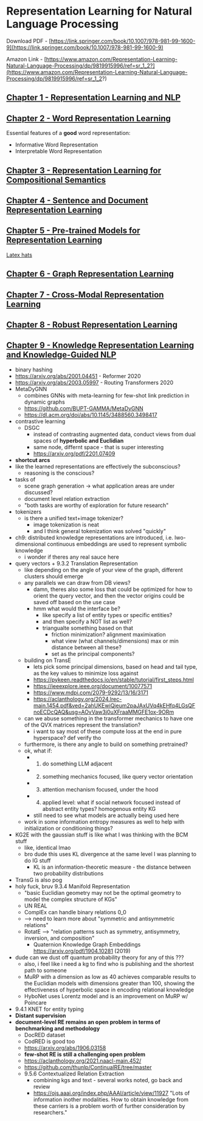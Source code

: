 # Representation Learning for Natural Language Processing

Download PDF - [https://link.springer.com/book/10.1007/978-981-99-1600-9](https://link.springer.com/book/10.1007/978-981-99-1600-9)

Amazon Link - [https://www.amazon.com/Representation-Learning-Natural-Language-Processing/dp/9819915996/ref=sr_1_2?](https://www.amazon.com/Representation-Learning-Natural-Language-Processing/dp/9819915996/ref=sr_1_2?)

## [Chapter 1 - Representation Learning and NLP](./CHAPTER_1.md)

## [Chapter 2 - Word Representation Learning](./CHAPTER_2.md)

Essential features of a **good** word representation:

- Informative Word Representation
- Interpretable Word Representation

## [Chapter 3 - Representation Learning for Compositional Semantics](./CHAPTER_3.md)

## [Chapter 4 - Sentence and Document Representation Learning](./CHAPTER_4.md)

## [Chapter 5 - Pre-trained Models for Representation Learning](./CHAPTER_5.md)

[Latex hats](https://tex.stackexchange.com/questions/66537/making-hats-and-other-accents-bold)

## [Chapter 6 - Graph Representation Learning](./CHAPTER_6.md)

## [Chapter 7 - Cross-Modal Representation Learning](./CHAPTER_7.md)

## [Chapter 8 - Robust Representation Learning](./CHAPTER_8.md)

## [Chapter 9 - Knowledge Representation Learning and Knowledge-Guided NLP](./CHAPTER_9.md)

- binary hashing
- https://arxiv.org/abs/2001.04451 - Reformer 2020
- https://arxiv.org/abs/2003.05997 - Routing Transformers 2020
- MetaDyGNN
  - combines GNNs with meta-learning for few-shot link prediction in dynamic graphs
  - https://github.com/BUPT-GAMMA/MetaDyGNN
  - https://dl.acm.org/doi/abs/10.1145/3488560.3498417
- contrastive learning
  - DSGC
    - instead of contrasting augmented data, conduct views from dual spaces of **hyperbolic and Euclidian**
    - same node, differnt space - that is super interesting
    - https://arxiv.org/pdf/2201.07409
- **shortcut arcs**
- like the learned representations are effectively the subconscious?
  - reasoning is the conscious?
- tasks of
  - scene graph generation -> what application areas are under discussed?
  - document level relation extraction
  - "both tasks are worthy of exploration for future research"
- tokenizers
  - is there a unified text+image tokenizer?
    - image tokenization is neat
    - and I think general tokenization was solved "quickly"
- ch9: distributed knowledge representations are introduced, i.e. lwo-dimensional continuous embeddings are used to represent symbolic knowledge
  - i wonder if theres any real sauce here
- query vectors + 9.3.2 Translation Representation
  - like depending on the angle of your view of the graph, different clusters should emerge
  - any parallels we can draw from DB views?
    - damn, theres also some loss that could be optimized for how to orient the query vector, and then the vector origins could be saved off based on the use case
    - hmm what would the interface be?
      - like specify a list of entity types or specific entities?
      - and then specify a NOT list as well?
      - triangualte something based on that
        - friction minimization? alignment maximixation
        - what view (what channels/dimensions) max or min distance between all these?
        - set as the principal components?
  - building on TransE
    - lets pick some principal dimensions, based on head and tail type, as the key values to minimize loss against
    - https://pykeen.readthedocs.io/en/stable/tutorial/first_steps.html
    - https://ieeexplore.ieee.org/document/10077571
    - https://www.mdpi.com/2079-9292/13/16/3171
    - https://aclanthology.org/2024.lrec-main.1454.pdf&ved=2ahUKEwiQjeum2paJAxUVq4kEHfq4LGsQFnoECDcQAQ&usg=AOvVaw3j0uXFraaMMGFE1ox-9ORm
  - can we abuse something in the transformer mechanics to have one of the QVX matrices represent the translation?
    - i want to say most of these compute loss at the end in pure hyperspace? def verify tho
  - furthermore, is there any angle to build on something pretrained?
  - ok, what if:
    - 1. do something LLM adjacent
    - 2. something mechanics focused, like query vector orientation
    - 3. attention mechanism focused, under the hood
    - 4. applied level: what if social network focused instead of abstract entity types? homogenous entity KG
    - still need to see what models are actually being used here
  - work in some information entropy measures as well to help with initialization or conditioning things?
- KG2E with the gaussian stuff is like what I was thinking with the BCM stuff
  - like, identical lmao
  - bro dude this uses KL divergence at the same level I was planning to do IG stuff
    - KL is an information-theoretic measure - the distance between two probability distributions
- TransG is also pog
- holy fuck, bruv 9.3.4 Manifold Representation
  - "basic Euclidian geometry may not be the optimal geometry to model the complex structure of KGs"
  - UN REAL
  - ComplEx can handle binary relations 0_0
  - --> need to learn more about "symmetric and antisymmetric relations"
  - RotatE --> "relation patterns such as symmetry, antisymmetry, inversion, and composition"
    - Quaternion Knowledge Graph Embeddings https://arxiv.org/pdf/1904.10281 (2019)
- dude can we dust off quantum probability theory for any of this ???
  - also, i feel like i need a kg to find who is publishing and the shortest path to someone
  - MuRP with a dimension as low as 40 achieves comparable results to the Euclidian models with dimensions greater than 100, showing the effectiveness of hyperbolic space in encoding relational knowledge
  - HyboNet uses Lorentz model and is an improvement on MuRP w/ Poincare
- 9.4.1 KNET for entity typing
- **Distant supervision**
- **document-level RE remains an open problem in terms of benchmarking and methodology**
  - DocRED dataset
  - CodRED is good too
  - https://arxiv.org/abs/1906.03158
  - **few-shot RE is still a challenging open problem**
  - https://aclanthology.org/2021.naacl-main.452/
  - https://github.com/thunlp/ContinualRE/tree/master
  - 9.5.6 Contextualized Relation Extraction
    - combining kgs and text - several works noted, go back and review
    - https://ojs.aaai.org/index.php/AAAI/article/view/11927
  "Lots of information inother modalities. How to obtain knowledge from these carriers is a problem worth of further consideration by researchers."
